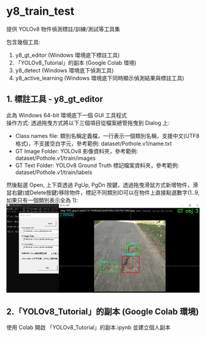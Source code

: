 # y8_train_test
提供 YOLOv8 物件偵測標註/訓練/測試等工具集

包含幾個工具:
1. y8_gt_editor (Windows 環境底下標註工具)
2. 「YOLOv8_Tutorial」的副本 (Google Colab 環境)
3. y8_detect (Windows 環境底下偵測工具)
4. y8_active_learning (Windows 環境底下同時顯示偵測結果與標註工具)

## 1. 標註工具 - y8_gt_editor

此為 Windows 64-bit 環境底下一個 GUI 工具程式 <br />
操作方式: 透過拖曳方式將以下三個項目從檔案總管拖曳到 Dialog 上: <br />
* Class names file: 類別名稱定義檔，一行表示一個類別名稱，支援中文(UTF8格式)，不支援空白字元，參考範例: dataset/Pothole.v1/name.txt <br />
* GT Image Folder: YOLOv8 影像資料夾，參考範例: dataset/Pothole.v1/train/images <br />
* GT Text Folder: YOLOv8 Ground Truth 標記檔案資料夾，參考範例: dataset/Pothole.v1/train/labels <br />

然後點選 Open, 上下頁透過 PgUp, PgDn 按鍵，透過拖曳滑鼠方式新增物件，滑鼠右鍵(或Delete按鍵)移除物件，標記不同類別ID可以在物件上直接點選數字(1..9, 如果只有一個類別表示全為 1):
![](./images/y8_gt_editor.jpg)

## 2.「YOLOv8_Tutorial」的副本 (Google Colab 環境)
使用 Colab 開啟 「YOLOv8_Tutorial」的副本.ipynb 並建立個人副本
